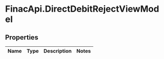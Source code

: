 # FinacApi.DirectDebitRejectViewModel

## Properties
Name | Type | Description | Notes
------------ | ------------- | ------------- | -------------
